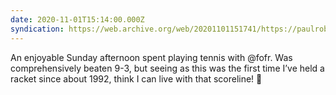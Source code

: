 ```yaml
---
date: 2020-11-01T15:14:00.000Z
syndication: https://web.archive.org/web/20201101151741/https://paulrobertlloyd.com/notes/1604243640/
---
```

An enjoyable Sunday afternoon spent playing tennis with @fofr. Was comprehensively beaten 9-3, but seeing as this was the first time I’ve held a racket since about 1992, think I can live with that scoreline! 🎾
